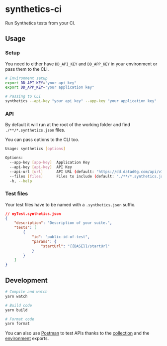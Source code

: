 # synthetics-ci
Run Synthetics tests from your CI.

## Usage

### Setup

You need to either have `DD_API_KEY` and `DD_APP_KEY` in your environment or pass them to the CLI.
```bash
# Environment setup
export DD_API_KEY="your api key"
export DD_APP_KEY="your application key"

# Passing to CLI
synthetics --api-key "your api key" --app-key "your application key"
```

### API

By default it will run at the root of the working folder and find `./**/*.synthetics.json` files.

You can pass options to the CLI too.

```bash
Usage: synthetics [options]

Options:
  --app-key [app-key]  Application Key
  --api-key [api-key]  API Key
  --api-url [url]      API URL (default: "https://dd.datad0g.com/api/v1")
  --files [files]      Files to include (default: "./**/*.synthetics.json")
  -h, --help
```

### Test files

Your test files have to be named with a `.synthetics.json` suffix.

```json
// myTest.synthetics.json
{
    "description": "Description of your suite.",
    "tests": [
        {
            "id": "public-id-of-test",
            "params": {
                "startUrl": "{{BASE}}/startUrl"
            }
        }
    ]
}
```

## Development

```bash
# Compile and watch
yarn watch

# Build code
yarn build

# Format code
yarn format
```

You can also use [Postman](https://www.getpostman.com/) to test APIs thanks to the [collection](./tests/DD.postman_collection.json) and the [environment](./tests/Staging.postman_environment.json) exports.
